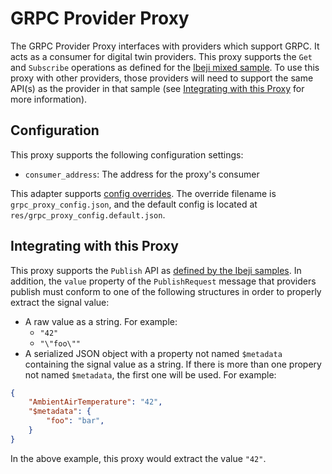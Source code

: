 # GRPC Provider Proxy

The GRPC Provider Proxy interfaces with providers which support GRPC. It acts as a consumer for digital twin providers. This proxy supports the `Get` and `Subscribe` operations as defined for the [Ibeji mixed sample](https://github.com/eclipse-ibeji/ibeji/tree/main/samples/mixed). To use this proxy with other providers, those providers will need to support the same API(s) as the provider in that sample (see [Integrating with this Proxy](#integrating-with-this-proxy) for more information).

## Configuration

This proxy supports the following configuration settings:

- `consumer_address`: The address for the proxy's consumer

This adapter supports [config overrides](../../../docs/config-overrides.md). The override filename is `grpc_proxy_config.json`, and the default config is located at `res/grpc_proxy_config.default.json`.

## Integrating with this Proxy

This proxy supports the `Publish` API as [defined by the Ibeji samples](https://github.com/eclipse-ibeji/ibeji/blob/main/samples/interfaces/sample_grpc/v1/digital_twin_consumer.proto). In addition, the `value` property of the `PublishRequest` message that providers publish must conform to one of the following structures in order to properly extract the signal value:

- A raw value as a string. For example:
    - `"42"`
    - `"\"foo\""`
- A serialized JSON object with a property not named `$metadata` containing the signal value as a string. If there is more than one propery not named `$metadata`, the first one will be used. For example:
```json
{
    "AmbientAirTemperature": "42",
    "$metadata": {
        "foo": "bar",
    }
}
```

In the above example, this proxy would extract the value `"42"`.